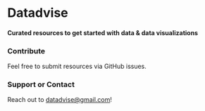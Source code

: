 # Datadvise
#### Curated resources to get started with data & data visualizations

### Contribute
Feel free to submit resources via GitHub issues.

### Support or Contact
Reach out to datadvise@gmail.com!
